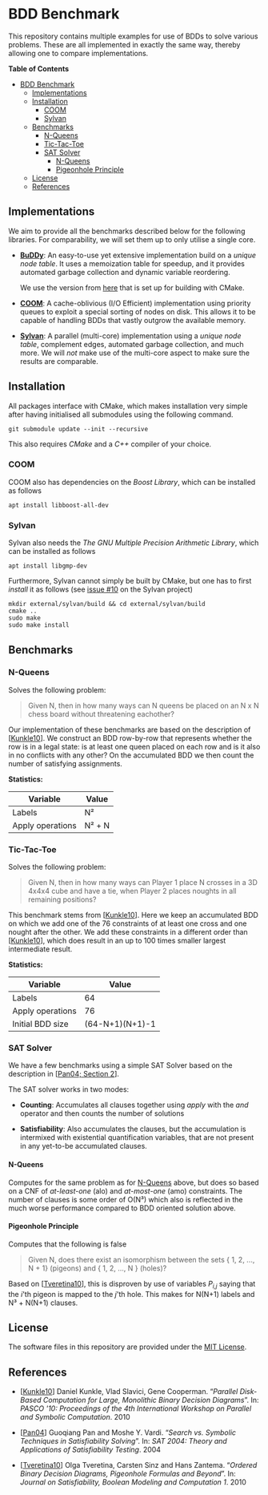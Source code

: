 # BDD Benchmark
This repository contains multiple examples for use of BDDs to solve various
problems. These are all implemented in exactly the same way, thereby allowing
one to compare implementations.

<!-- markdown-toc start - Don't edit this section. Run M-x markdown-toc-refresh-toc -->
**Table of Contents**

- [BDD Benchmark](#bdd-benchmark)
    - [Implementations](#implementations)
    - [Installation](#installation)
        - [COOM](#coom)
        - [Sylvan](#sylvan)
    - [Benchmarks](#benchmarks)
        - [N-Queens](#n-queens)
        - [Tic-Tac-Toe](#tic-tac-toe)
        - [SAT Solver](#sat-solver)
            - [N-Queens](#n-queens-1)
            - [Pigeonhole Principle](#pigeonhole-principle)
    - [License](#license)
    - [References](#references)

<!-- markdown-toc end -->

## Implementations
We aim to provide all the benchmarks described below for the following
libraries. For comparability, we will set them up to only utilise a single core.


- [**BuDDy**](http://vlsicad.eecs.umich.edu/BK/Slots/cache/www.itu.dk/research/buddy/):
  An easy-to-use yet extensive implementation build on a _unique node table_. It
  uses a memoization table for speedup, and it provides automated garbage
  collection and dynamic variable reordering.

  We use the version from [here](https://github.com/jgcoded/BuDDy) that is set
  up for building with CMake.


- [**COOM**](https://github.com/ssoelvsten/coom):
  A cache-oblivious (I/O Efficient) implementation using priority queues to
  exploit a special sorting of nodes on disk. This allows it to be capable of
  handling BDDs that vastly outgrow the available memory.
  

- [**Sylvan**](https://github.com/trolando/sylvan):
  A parallel (multi-core) implementation using a _unique node table_, complement
  edges, automated garbage collection, and much more. We will *not* make use of
  the multi-core aspect to make sure the results are comparable.


## Installation
All packages interface with CMake, which makes installation very simple after
having initialised all submodules using the following command.

```
git submodule update --init --recursive
```

This also requires _CMake_ and a _C++_ compiler of your choice.

### COOM
COOM also has dependencies on the _Boost Library_, which can be installed as follows
```
apt install libboost-all-dev
```

### Sylvan
Sylvan also needs the _The GNU Multiple Precision Arithmetic Library_, which can be installed as follows
```
apt install libgmp-dev
```

Furthermore, Sylvan cannot simply be built by CMake, but one has to first
_install_ it as follows (see [issue #10](https://github.com/trolando/sylvan/issues/10)
on the Sylvan project)
```
mkdir external/sylvan/build && cd external/sylvan/build
cmake ..
sudo make
sudo make install
```

## Benchmarks

### N-Queens
Solves the following problem:

> Given N, then in how many ways can N queens be placed on an N x N chess board
> without threatening eachother?

Our implementation of these benchmarks are based on the description of
[[Kunkle10](#references)]. We construct an BDD row-by-row that represents
whether the row is in a legal state: is at least one queen placed on each row
and is it also in no conflicts with any other? On the accumulated BDD we then
count the number of satisfying assignments.

**Statistics:**

| Variable         | Value  |
|------------------|--------|
| Labels           | N²     |
| Apply operations | N² + N |


### Tic-Tac-Toe
Solves the following problem:

> Given N, then in how many ways can Player 1 place N crosses in a 3D 4x4x4 cube
> and have a tie, when Player 2 places noughts in all remaining positions?

This benchmark stems from [[Kunkle10](#references)]. Here we keep an accumulated
BDD on which we add one of the 76 constraints of at least one cross and one
nought after the other. We add these constraints in a different order than
[[Kunkle10](#references)], which does result in an up to 100 times smaller largest
intermediate result.

**Statistics:**

| Variable          |           Value |
|-------------------|-----------------|
| Labels            |              64 |
| Apply operations  |              76 |
| Initial BDD size  | (64-N+1)(N+1)-1 |


### SAT Solver
We have a few benchmarks using a simple SAT Solver based on the description in
[[Pan04; Section 2](#references)]. 

The SAT solver works in two modes:

- **Counting**:
  Accumulates all clauses together using _apply_ with the _and_ operator and
  then counts the number of solutions

- **Satisfiability**:
  Also accumulates the clauses, but the accumulation is intermixed with
  existential quantification variables, that are not present in any yet-to-be
  accumulated clauses.


#### N-Queens
Computes for the same problem as for [N-Queens](#n-queens) above, but does so
based on a CNF of _at-least-one_ (alo) and _at-most-one_ (amo) constraints.
The number of clauses is some order of O(N³) which also is reflected in the
much worse performance compared to BDD oriented solution above.


#### Pigeonhole Principle
Computes that the following is false

> Given N, does there exist an isomorphism between the sets { 1, 2, ..., N + 1}
> (pigeons) and { 1, 2, ..., N } (holes)?

Based on [[Tveretina10](#references)], this is disproven by use of variables
_P<sub>i,j</sub>_ saying that the _i_'th pigeon is mapped to the _j_'th hole.
This makes for N(N+1) labels and N³ + N(N+1) clauses.


## License
The software files in this repository are provided under the
[MIT License](/LICENSE.md).


## References

- [[Kunkle10](https://dl.acm.org/doi/abs/10.1145/1837210.1837222)] Daniel
  Kunkle, Vlad Slavici, Gene Cooperman. “_Parallel Disk-Based Computation for
  Large, Monolithic Binary Decision Diagrams_”. In: _PASCO '10: Proceedings of
  the 4th International Workshop on Parallel and Symbolic Computation_. 2010

- [[Pan04](https://link.springer.com/chapter/10.1007/11527695_19)] Guoqiang
  Pan and Moshe Y. Vardi. “_Search vs. Symbolic Techniques in Satisfiability
  Solving_”. In: _SAT 2004: Theory and Applications of Satisfiability Testing_.
  2004

- [[Tveretina10](https://dl.acm.org/doi/abs/10.1145/1837210.1837222)] Olga
  Tveretina, Carsten Sinz and Hans Zantema. “_Ordered Binary Decision Diagrams,
  Pigeonhole Formulas and Beyond_”. In: _Journal on Satisfiability, Boolean
  Modeling and Computation 1_. 2010
